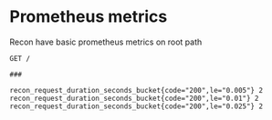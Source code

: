 # Prometheus metrics
Recon have basic prometheus metrics on root path
```http request
GET /

### 

recon_request_duration_seconds_bucket{code="200",le="0.005"} 2
recon_request_duration_seconds_bucket{code="200",le="0.01"} 2
recon_request_duration_seconds_bucket{code="200",le="0.025"} 2
```